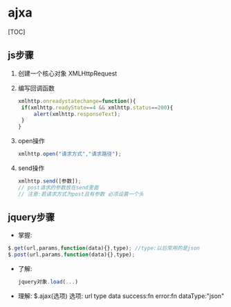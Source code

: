 # ajxa

[TOC]

## js步骤

1. 创建一个核心对象 XMLHttpRequest

2. 编写回调函数

   ```js
   xmlhttp.onreadystatechange=function(){
   	if(xmlhttp.readyState==4 && xmlhttp.status==200){
   		alert(xmlhttp.responseText);
   	}
   }
   ```

3. open操作

   ```js
   xmlhttp.open("请求方式","请求路径");
   ```

4. send操作

   ```js
   xmlhttp.send([参数]);
   // post请求的参数放在send里面
   // 注意:若请求方式为post且有参数 必须设置一个头
   ```

   



## jquery步骤

- 掌握:

```js
$.get(url,params,function(data){},type); //type:以后常用的是json
$.post(url,params,function(data){},type);
```

- 了解:

  ```js
  jquery对象.load(...)
  ```

- 理解:
  $.ajax(选项)
    			选项:
    				url
    				type
    				data
    				success:fn
    				error:fn
    				dataType:"json"



